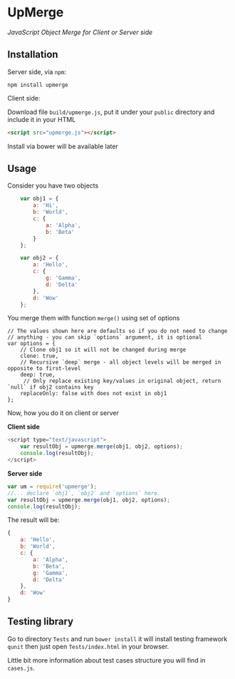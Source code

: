 # UpMerge
*JavaScript Object Merge for Client or Server side*

## Installation

Server side, via `npm`:

`npm install upmerge`

Client side:

Download file `build/upmerge.js`, put it under your `public` directory and include it in your HTML

```html
<script src="upmerge.js"></script>
```

Install via bower will be available later

## Usage

Consider you have two objects

```JavaScript
	var obj1 = {
		a: 'Hi',
		b: 'World',
		c: {
			a: 'Alpha',
			b: 'Beta'
		}
	};

	var obj2 = {
		a: 'Hello',
		c: {
			g: 'Gamma',
			d: 'Delta'
		},
		d: 'Wow'
	};
```

You merge them with function `merge()` using set of options

```
// The values shown here are defaults so if you do not need to change 
// anything - you can skip `options` argument, it is optional
var options = {
	// Clone obj1 so it will not be changed during merge
	clone: true,
	// Recursive `deep` merge - all object levels will be merged in opposite to first-level
	deep: true,
	 // Only replace existing key/values in original object, return `null` if obj2 contains key
	replaceOnly: false with does not exist in obj1
};
```

Now, how you do it on client or server

**Client side**

```javascript
<script type="text/javascript">
	var resultObj = upmerge.merge(obj1, obj2, options);
	console.log(resultObj);
</script>
```

**Server side**

```javascript
var um = require('upmerge');
//... declare `obj1`, `obj2` and `options` here.
var resultObj = upmerge.merge(obj1, obj2, options);
console.log(resultObj);
```

The result will be:

```javascript
{
	a: 'Hello',
	b: 'World',
	c: {
		a: 'Alpha',
		b: 'Beta',
		g: 'Gamma',
		d: 'Delta'
	},
	d: 'Wow'
}
```

## Testing library

Go to directory `Tests` and run `bower install` it will install testing framework `qunit` then just open `Tests/index.html` in your browser.

Little bit more information about test cases structure you will find in `cases.js`.
